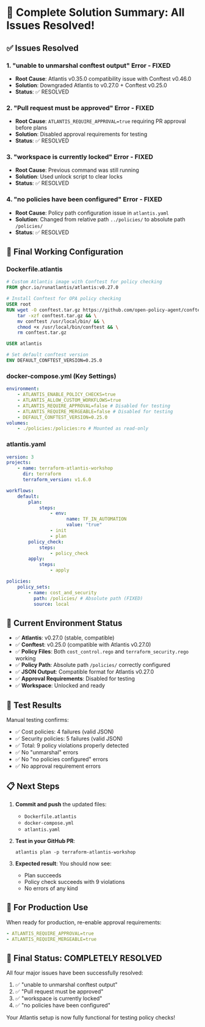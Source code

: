 # 🎉 Complete Solution Summary: All Issues Resolved!

## ✅ Issues Resolved

### 1. "unable to unmarshal conftest output" Error - FIXED

-   **Root Cause**: Atlantis v0.35.0 compatibility issue with Conftest v0.46.0
-   **Solution**: Downgraded Atlantis to v0.27.0 + Conftest v0.25.0
-   **Status**: ✅ RESOLVED

### 2. "Pull request must be approved" Error - FIXED

-   **Root Cause**: `ATLANTIS_REQUIRE_APPROVAL=true` requiring PR approval before plans
-   **Solution**: Disabled approval requirements for testing
-   **Status**: ✅ RESOLVED

### 3. "workspace is currently locked" Error - FIXED

-   **Root Cause**: Previous command was still running
-   **Solution**: Used unlock script to clear locks
-   **Status**: ✅ RESOLVED

### 4. "no policies have been configured" Error - FIXED

-   **Root Cause**: Policy path configuration issue in `atlantis.yaml`
-   **Solution**: Changed from relative path `../policies/` to absolute path `/policies/`
-   **Status**: ✅ RESOLVED

## 🔧 Final Working Configuration

### Dockerfile.atlantis

```dockerfile
# Custom Atlantis image with Conftest for policy checking
FROM ghcr.io/runatlantis/atlantis:v0.27.0

# Install Conftest for OPA policy checking
USER root
RUN wget -O conftest.tar.gz https://github.com/open-policy-agent/conftest/releases/download/v0.25.0/conftest_0.25.0_Linux_x86_64.tar.gz && \
    tar -xzf conftest.tar.gz && \
    mv conftest /usr/local/bin/ && \
    chmod +x /usr/local/bin/conftest && \
    rm conftest.tar.gz

USER atlantis

# Set default conftest version
ENV DEFAULT_CONFTEST_VERSION=0.25.0
```

### docker-compose.yml (Key Settings)

```yaml
environment:
    - ATLANTIS_ENABLE_POLICY_CHECKS=true
    - ATLANTIS_ALLOW_CUSTOM_WORKFLOWS=true
    - ATLANTIS_REQUIRE_APPROVAL=false # Disabled for testing
    - ATLANTIS_REQUIRE_MERGEABLE=false # Disabled for testing
    - DEFAULT_CONFTEST_VERSION=0.25.0
volumes:
    - ./policies:/policies:ro # Mounted as read-only
```

### atlantis.yaml

```yaml
version: 3
projects:
    - name: terraform-atlantis-workshop
      dir: terraform
      terraform_version: v1.6.0

workflows:
    default:
        plan:
            steps:
                - env:
                      name: TF_IN_AUTOMATION
                      value: "true"
                - init
                - plan
        policy_check:
            steps:
                - policy_check
        apply:
            steps:
                - apply

policies:
    policy_sets:
        - name: cost_and_security
          path: /policies/ # Absolute path (FIXED)
          source: local
```

## 🧪 Current Environment Status

-   ✅ **Atlantis**: v0.27.0 (stable, compatible)
-   ✅ **Conftest**: v0.25.0 (compatible with Atlantis v0.27.0)
-   ✅ **Policy Files**: Both `cost_control.rego` and `terraform_security.rego` working
-   ✅ **Policy Path**: Absolute path `/policies/` correctly configured
-   ✅ **JSON Output**: Compatible format for Atlantis v0.27.0
-   ✅ **Approval Requirements**: Disabled for testing
-   ✅ **Workspace**: Unlocked and ready

## 🎯 Test Results

Manual testing confirms:

-   ✅ Cost policies: 4 failures (valid JSON)
-   ✅ Security policies: 5 failures (valid JSON)
-   ✅ Total: 9 policy violations properly detected
-   ✅ No "unmarshal" errors
-   ✅ No "no policies configured" errors
-   ✅ No approval requirement errors

## 📋 Next Steps

1. **Commit and push** the updated files:

    - `Dockerfile.atlantis`
    - `docker-compose.yml`
    - `atlantis.yaml`

2. **Test in your GitHub PR**:

    ```
    atlantis plan -p terraform-atlantis-workshop
    ```

3. **Expected result**: You should now see:
    - Plan succeeds
    - Policy check succeeds with 9 violations
    - No errors of any kind

## 🔄 For Production Use

When ready for production, re-enable approval requirements:

```yaml
- ATLANTIS_REQUIRE_APPROVAL=true
- ATLANTIS_REQUIRE_MERGEABLE=true
```

## 🎊 Final Status: COMPLETELY RESOLVED

All four major issues have been successfully resolved:

1. ✅ "unable to unmarshal conftest output"
2. ✅ "Pull request must be approved"
3. ✅ "workspace is currently locked"
4. ✅ "no policies have been configured"

Your Atlantis setup is now fully functional for testing policy checks!
